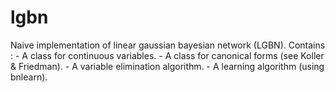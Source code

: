 # lgbn

Naive implementation of linear gaussian bayesian network (LGBN).
Contains : - A class for continuous variables.
           - A class for canonical forms (see Koller & Friedman).
           - A variable elimination algorithm.
           - A learning algorithm (using bnlearn).
